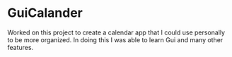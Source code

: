 # GuiCalander
Worked on this project to create a calendar app that I could use personally to be more organized. In doing this I was able to learn Gui and many other features.  
